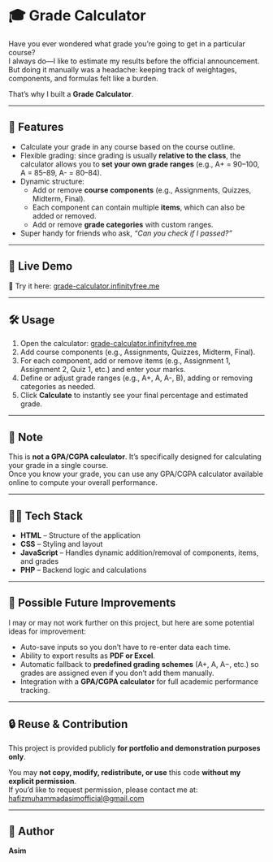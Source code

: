 # 🎓 Grade Calculator  

Have you ever wondered what grade you’re going to get in a particular course?  
I always do—I like to estimate my results before the official announcement. But doing it manually was a headache: keeping track of weightages, components, and formulas felt like a burden.  

That’s why I built a **Grade Calculator**.  

---

## 📌 Features  
- Calculate your grade in any course based on the course outline.  
- Flexible grading: since grading is usually **relative to the class**, the calculator allows you to **set your own grade ranges** (e.g., A+ = 90–100, A = 85–89, A- = 80–84).  
- Dynamic structure:  
  - Add or remove **course components** (e.g., Assignments, Quizzes, Midterm, Final).  
  - Each component can contain multiple **items**, which can also be added or removed.  
  - Add or remove **grade categories** with custom ranges.  
- Super handy for friends who ask, *“Can you check if I passed?”*  

---

## 🚀 Live Demo  
🔗 Try it here: [grade-calculator.infinityfree.me](http://grade-calculator.infinityfree.me)  

---

## 🛠️ Usage  

1. Open the calculator: [grade-calculator.infinityfree.me](http://grade-calculator.infinityfree.me)  
2. Add course components (e.g., Assignments, Quizzes, Midterm, Final).  
3. For each component, add or remove items (e.g., Assignment 1, Assignment 2, Quiz 1, etc.) and enter your marks.  
4. Define or adjust grade ranges (e.g., A+, A, A-, B), adding or removing categories as needed.  
5. Click **Calculate** to instantly see your final percentage and estimated grade.  

---

## 📝 Note  
This is **not a GPA/CGPA calculator**. It’s specifically designed for calculating your grade in a single course.  
Once you know your grade, you can use any GPA/CGPA calculator available online to compute your overall performance.  

---

## 🧑‍💻 Tech Stack  
- **HTML** – Structure of the application  
- **CSS** – Styling and layout  
- **JavaScript** – Handles dynamic addition/removal of components, items, and grades  
- **PHP** – Backend logic and calculations  

---

## 🔮 Possible Future Improvements  
I may or may not work further on this project, but here are some potential ideas for improvement:  
- Auto-save inputs so you don’t have to re-enter data each time.  
- Ability to export results as **PDF or Excel**.  
- Automatic fallback to **predefined grading schemes** (A+, A, A−, etc.) so grades are assigned even if you don’t add them manually.  
- Integration with a **GPA/CGPA calculator** for full academic performance tracking.

---

## 🔒 Reuse & Contribution  
This project is provided publicly **for portfolio and demonstration purposes only**.  

You may **not copy, modify, redistribute, or use** this code **without my explicit permission**.  
If you’d like to request permission, please contact me at: [hafizmuhammadasimofficial@gmail.com](mailto:hafizmuhammadasimofficial@gmail.com)    

---

## 👤 Author  
**Asim**  
